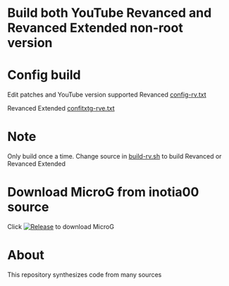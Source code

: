 # Build both YouTube Revanced and Revanced Extended non-root version

# Config build
Edit patches and YouTube version supported 
Revanced [config-rv.txt](config-rv.txt)


Revanced Extended [confitxtg-rve.txt](config-rve.txt)

# Note
Only build once a time.
Change source in [build-rv.sh](build-rv.sh) to build Revanced or Revanced Extended 

# Download MicroG from inotia00 source 
Click [![Release](https://img.shields.io/github/v/release/inotia00/VancedMicroG.svg)](https://github.com/inotia00/VancedMicroG/releases/latest/download/microg.apk)
to download MicroG

# About
This repository synthesizes code from many sources
